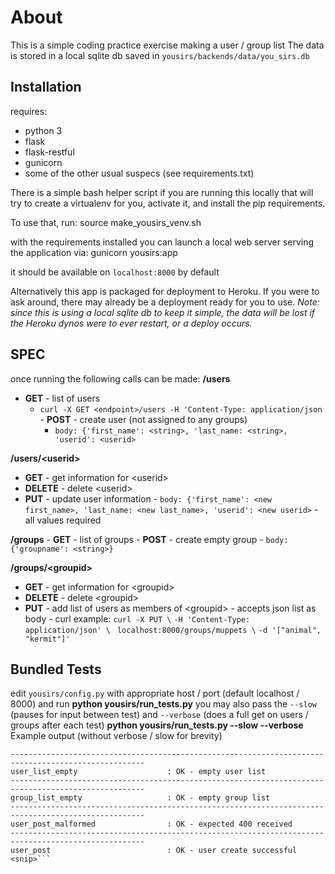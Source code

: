 # About
This is a simple coding practice exercise making a user / group list
The data is stored in a local sqlite db saved in `yousirs/backends/data/you_sirs.db`

## Installation
requires:
- python 3
- flask
- flask-restful
- gunicorn
- some of the other usual suspecs (see requirements.txt)

There is a simple bash helper script if you are running this locally that will try to create
a virtualenv for you, activate it, and install the pip requirements. 

To use that, run:
source make_yousirs_venv.sh

with the requirements installed you can launch a local web server serving the application via:
gunicorn yousirs:app

it should be available on `localhost:8000` by default

Alternatively this app is packaged for deployment to Heroku. If you were to ask around, there may
already be a deployment ready for you to use. 
*Note: since this is using a local sqlite db to keep it simple, the data will be lost if the Heroku dynos were to ever restart, or a deploy occurs.*

## SPEC
once running the following calls can be made:
**/users**
   - **GET** - list of users
	   - ```curl -X GET <endpoint>/users -H 'Content-Type: application/json```
    - **POST** - create user (not assigned to any groups)
		    - ```body: {'first_name': <string>, 'last_name: <string>, 'userid': <userid>```

**/users/\<userid\>**
- **GET** - get information for <userid\>
- **DELETE** - delete \<userid>
- **PUT** - update user information
		- ```body: {'first_name': <new first_name>, 'last_name: <new last_name>, 'userid': <new userid>```
		- all values required

**/groups**
	- **GET** - list of groups
	- **POST** - create empty group
	-  ```body: {'groupname': <string>}```

**/groups/<groupid\>**
- **GET** - get information for <groupid\>
- **DELETE** - delete \<groupid>
- **PUT** - add list of users as members of <groupid\>
		- accepts json list as body
		- curl example: 
		 `curl -X PUT \`
		 `-H 'Content-Type: application/json' \`
		` localhost:8000/groups/muppets \`
		 `-d '["animal", "kermit"]'`

## Bundled Tests
edit `yousirs/config.py` with appropriate host / port (default localhost / 8000) and run
**python yousirs/run_tests.py**
you may also pass the `--slow` (pauses for input between test) 
and `--verbose` (does a full get on users / groups after each test)
**python yousirs/run_tests.py --slow --verbose**
Example output (without verbose / slow for brevity)
```$ python yousirs/run_tests.py 
----------------------------------------------------------------------------------------------------
user_list_empty                    : OK - empty user list
----------------------------------------------------------------------------------------------------
group_list_empty                   : OK - empty group list
----------------------------------------------------------------------------------------------------
user_post_malformed                : OK - expected 400 received
----------------------------------------------------------------------------------------------------
user_post                          : OK - user create successful
<snip>```
